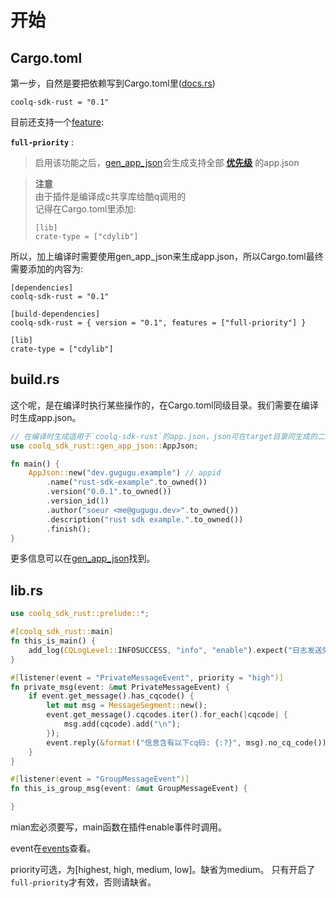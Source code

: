 # 开始

## Cargo.toml

第一步，自然是要把依赖写到Cargo.toml里\([docs.rs](https://docs.rs/coolq-sdk-rust/latest/coolq_sdk_rust/#get-started)\)

```text
coolq-sdk-rust = "0.1"
```

目前还支持一个[feature](https://docs.rs/coolq-sdk-rust/latest/coolq_sdk_rust/#features):

**`full-priority`** :

> 启用该功能之后，[gen\_app\_json](https://docs.rs/coolq-sdk-rust/latest/coolq_sdk_rust/gen_app_json/index.html)会生成支持全部 [**优先级**](https://docs.cqp.im/dev/v9/app.json/event/#priority) 的app.json

> **注意**  
> 由于插件是编译成c共享库给酷q调用的  
> 记得在Cargo.toml里添加:
>
> ```text
> [lib]
> crate-type = ["cdylib"]
> ```

所以，加上编译时需要使用gen\_app\_json来生成app.json，所以Cargo.toml最终需要添加的内容为:

```text
[dependencies] 
coolq-sdk-rust = "0.1" 

[build-dependencies] 
coolq-sdk-rust = { version = "0.1", features = ["full-priority"] } 

[lib] 
crate-type = ["cdylib"]
```

## build.rs

这个呢，是在编译时执行某些操作的，在Cargo.toml同级目录。我们需要在编译时生成app.json。

```rust
// 在编译时生成适用于`coolq-sdk-rust`的app.json，json可在target目录同生成的二进制文件一起找到> 
use coolq_sdk_rust::gen_app_json::AppJson; 

fn main() { 
    AppJson::new("dev.gugugu.example") // appid
        .name("rust-sdk-example".to_owned())
        .version("0.0.1".to_owned())
        .version_id(1)
        .author("soeur <me@gugugu.dev>".to_owned())
        .description("rust sdk example.".to_owned())
        .finish();
}
```

更多信息可以在[gen\_app\_json](https://docs.rs/coolq-sdk-rust/latest/coolq_sdk_rust/gen_app_json/index.html)找到。

## lib.rs

```rust
use coolq_sdk_rust::prelude::*;

#[coolq_sdk_rust::main]
fn this_is_main() {
    add_log(CQLogLevel::INFOSUCCESS, "info", "enable").expect("日志发送失败");
}

#[listener(event = "PrivateMessageEvent", priority = "high")]
fn private_msg(event: &mut PrivateMessageEvent) {
    if event.get_message().has_cqcode() {
        let mut msg = MessageSegment::new();
        event.get_message().cqcodes.iter().for_each(|cqcode| {
            msg.add(cqcode).add("\n");
        });
        event.reply(&format!("信息含有以下cq码: {:?}", msg).no_cq_code());
    }
}

#[listener(event = "GroupMessageEvent")]
fn this_is_group_msg(event: &mut GroupMessageEvent) {

}
```

mian宏必须要写，main函数在插件enable事件时调用。

event在[events](https://docs.rs/coolq-sdk-rust/latest/coolq_sdk_rust/events/index.html)查看。

priority可选，为\[highest, high, medium, low\]。缺省为medium。 只有开启了`full-priority`才有效，否则请缺省。

